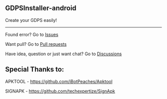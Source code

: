 ## GDPSInstaller-android
Create your GDPS easily!

-----

Found error? Go to [Issues](https://github.com/GDenisC/GDPSInstaller-android/issues)

Want pull? Go to [Pull requests](https://github.com/GDenisC/GDPSInstaller-android/pulls)

Have idea, question or just want chat? Go to [Discussions](https://github.com/GDenisC/GDPSInstaller-android/discussions)
## Special Thanks to:
APKTOOL - https://github.com/iBotPeaches/Apktool

SIGNAPK - https://github.com/techexpertize/SignApk
